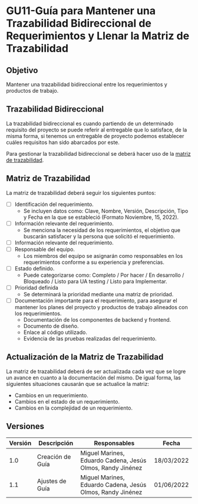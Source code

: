 # GU11-Guía para Mantener una Trazabilidad Bidireccional de Requerimientos y Llenar la Matriz de Trazabilidad

## Objetivo
Mantener una trazabilidad bidireccional entre los requerimientos y productos de trabajo.

## Trazabilidad Bidireccional
<p>La trazabilidad bidireccional es cuando partiendo de un determinado requisito del proyecto se puede referir al entregable que lo satisface, de la misma forma, si tenemos un entregable de proyecto podemos establecer cuáles requisitos han sido abarcados por este.</p>
<p>Para gestionar la trazabilidad bidireccional se deberá hacer uso de la <a href="https://docs.google.com/spreadsheets/d/1xrGxtTsHEZNYGSpj30Vu8-2HpCjnsOoA/edit?usp=sharing&ouid=106849915620954344417&rtpof=true&sd=true">matriz de trazabilidad</a>.</p>


## Matriz de Trazabilidad
La matriz de trazabilidad deberá seguir los siguientes puntos:

- [ ] Identificación del requerimiento.
    - Se incluyen datos como: Clave, Nombre, Versión, Descripción, Tipo y Fecha en la que se estableció (Formato Noviembre, 15, 2022).
- [ ] Información relevante del requerimiento.
    - Se menciona la necesidad de los requerimientos, el objetivo que buscarán satisfacer y la persona que solicitó el requerimiento.
- [ ] Información relevante del requerimiento.
- [ ] Responsable del equipo.
    - Los miembros del equipo se asignarán como responsables en los  requerimientos conforme a su experiencia y preferencias.
- [ ] Estado definido.
    - Puede categorizarse como: Completo / Por hacer / En desarrollo / Bloqueado / Listo para UA testing / Listo para Implementar.
- [ ] Prioridad definida
    - Se determinará la prioridad mediante una matriz de prioridad.
- [ ] Documentación importante para el requerimiento, para asegurar el mantener los planes del proyecto y productos de trabajo alineados con los requerimientos.
    - Documentación de  los componentes de backend y frontend.
    - Documento de diseño.
    - Enlace al código utilizado.
    - Evidencia de las pruebas realizadas del requerimiento.


## Actualización de la Matriz de Trazabilidad
<p>La matriz de trazabilidad deberá de ser actualizada cada vez que se logre un avance en cuanto a la documentación del mismo. De igual forma, las siguientes situaciones causarán que se actualice la matriz:</p>

- Cambios en un  requerimiento.
- Cambios en el  estado de un requerimiento.
- Cambios en la complejidad de un requerimiento.


## Versiones
| Versión | Descripción             | Responsables   | Fecha      |
| ------- | ----------------------- | -------------- | ---------- |
| 1.0     | Creación de Guía        | Miguel Marines, Eduardo Cadena, Jesús Olmos,  Randy Jinénez | 18/03/2022 |
| 1.1     | Ajustes de Guía        | Miguel Marines, Eduardo Cadena, Jesús Olmos,  Randy Jinénez | 01/06/2022 |